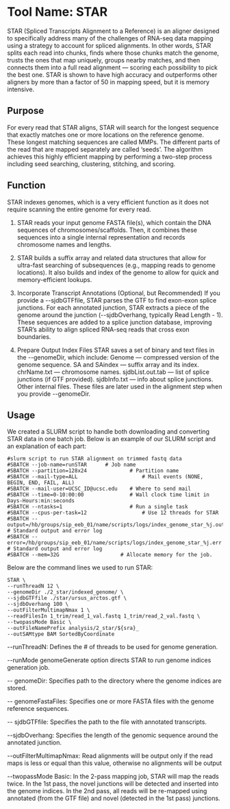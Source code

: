 # Tool Name: STAR
STAR (Spliced Transcripts Alignment to a Reference) is an aligner designed to specifically address many of the challenges of RNA-seq data mapping using a strategy to account for spliced alignments. In other words, STAR splits each read into chunks, finds where those chunks match the genome, trusts the ones that map uniquely, groups nearby matches, and then connects them into a full read alignment — scoring each possibility to pick the best one. STAR is shown to have high accuracy and outperforms other aligners by more than a factor of 50 in mapping speed, but it is memory intensive. 


## Purpose
For every read that STAR aligns, STAR will search for the longest sequence that exactly matches one or more locations on the reference genome. These longest matching sequences are called MMPs. The different parts of the read that are mapped separately are called ‘seeds’. The algorithm achieves this highly efficient mapping by performing a two-step process including seed searching, clustering, stitching, and scoring. 

## Function
STAR indexes genomes, which is a very efficient function as it does not require scanning the entire genome for every read. 

1. STAR reads your input genome FASTA file(s), which contain the DNA sequences of chromosomes/scaffolds. Then, it combines these sequences into a single internal representation and records chromosome names and lengths.

2. STAR builds a suffix array and related data structures that allow for ultra-fast searching of subsequences (e.g., mapping reads to genome locations). It also builds and index of the genome to allow for quick and memory-efficient lookups.

3. Incorporate Transcript Annotations (Optional, but Recommended)
If you provide a --sjdbGTFfile, STAR parses the GTF to find exon-exon splice junctions.
For each annotated junction, STAR extracts a piece of the genome around the junction (--sjdbOverhang, typically Read Length - 1).
These sequences are added to a splice junction database, improving STAR’s ability to align spliced RNA-seq reads that cross exon boundaries.

4. Prepare Output Index Files
STAR saves a set of binary and text files in the --genomeDir, which include:
Genome — compressed version of the genome sequence.
SA and SAindex — suffix array and its index.
chrName.txt — chromosome names.
sjdbList.out.tab — list of splice junctions (if GTF provided).
sjdbInfo.txt — info about splice junctions.
Other internal files. These files are later used in the alignment step when you provide --genomeDir.

## Usage

We created a SLURM script to handle both downloading and converting STAR data in one batch job. Below is an example of our SLURM script and an explanation of each part:

```
#slurm script to run STAR alignment on trimmed fastq data
#SBATCH --job-name=runSTAR		# Job name
#SBATCH --partition=128x24				# Partition name
#SBATCH --mail-type=ALL               		# Mail events (NONE, BEGIN, END, FAIL, ALL)
#SBATCH --mail-user=UCSC_ID@ucsc.edu   	# Where to send mail
#SBATCH --time=0-10:00:00 				# Wall clock time limit in Days-Hours:min:seconds
#SBATCH --ntasks=1                 		# Run a single task
#SBATCH --cpus-per-task=12                	# Use 12 threads for STAR
#SBATCH --output=/hb/groups/sip_eeb_01/name/scripts/logs/index_genome_star_%j.out    # Standard output and error log
#SBATCH --error=/hb/groups/sip_eeb_01/name/scripts/logs/index_genome_star_%j.err     # Standard output and error log
#SBATCH --mem=32G                    # Allocate memory for the job.
```
Below are the command lines we used to run STAR:
```
STAR \
--runThreadN 12 \
--genomeDir ./2_star/indexed_genome/ \
--sjdbGTFfile ./star/ursus_arctos.gtf \
--sjdbOverhang 100 \
--outFilterMultimapNmax 1 \
--readFilesIn 1_trim/read_1_val.fastq 1_trim/read_2_val.fastq \
--twopassMode Basic \
--outFileNamePrefix analysis/2_star/${sra}_
--outSAMtype BAM SortedByCoordinate
```
--runThreadN: Defines the # of threads to be used for genome generation.

--runMode genomeGenerate option directs STAR to run genome indices generation job. 

-- genomeDir: Specifies path to the directory where the genome indices are stored.

-- genomeFastaFiles: Specifies one or more FASTA files with the genome reference sequences.

-- sjdbGTFfile: Specifies the path to the file with annotated transcripts.

--sjdbOverhang: Specifies the length of the genomic sequence around the annotated junction.

--outFilterMultimapNmax: Read alignments will be output only if the read maps is less or equal than this value, otherwise no alignments will be output

--twopassMode Basic: In the 2-pass mapping job, STAR will map the reads twice. In the 1st pass, the novel junctions will be detected and inserted into the genome indices. In the 2nd pass, all reads will be re-mapped using annotated (from the GTF file) and novel (detected in the 1st pass) junctions.





